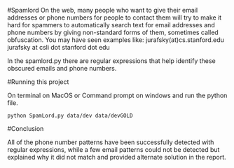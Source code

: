 #Spamlord
On the web, many people who want to give their email addresses or phone numbers for people to contact them will try to make it hard for spammers to automatically search text for email addresses and phone numbers by giving non-standard forms of them, sometimes called obfuscation. You may have seen examples like: jurafsky(at)cs.stanford.edu jurafsky at csli dot stanford dot edu

In the spamlord.py there are regular expressions that help identify these obscured emails and phone numbers.

#Running this project

On terminal on MacOS or Command prompt on windows and run the python file.

    python SpamLord.py data/dev data/devGOLD

#Conclusion

All of the phone number patterns have been successfully detected with regular expressions, while a few email patterns could not be detected but explained why it did not match and provided alternate solution in the report.
